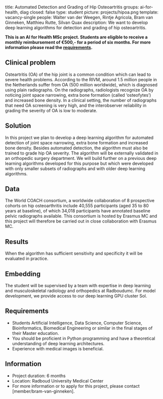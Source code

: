 title: Automated Detection and Grading of Hip Osteoartritis
groups: ai-for-health, diag
closed: false
type: student
picture: projects/hipoa.png
template: vacancy-single
people: Walter van der Weegen, Rintje Agricola, Bram van Ginneken, Matthieu Rutte, Silvan Quax
description: We want to develop deep learning algorithms for detection and grading of hip osteoartritis.

**This is an AI for Health MSc project. Students are
eligible to receive a monthly reimbursement of €500,- for
a period of six months. For more information please read the
[requirements](https://www.ai-for-health.nl/requirements/).** 

## Clinical problem
Osteartritis (OA) of the hip joint is a common condition which can lead to severe health problems. According to the RIVM, around 1.5 million people in the Netherlands suffer from OA (500 million worldwide), which is diagnosed using plain radiographs. On the radiographs, radiologists recognize OA by noticing joint space narrowing, extra bone formation (called ‘osteofytes’) and increased bone density. In a clinical setting, the number of radiographs that need OA screening is very high, and the interobserver reliability in grading the severity of OA is low to moderate.

## Solution 
In this project we plan to develop a deep learning algorithm for automated detection of joint space narrowing, extra bone formation and increased bone density. Besides automated detection, the algorithm must also be trained to grade hip OA severity. The algorithm will be externally validated in an orthopedic surgery department. We will build further on a previous deep learning algorithms developed for this purpose but which were developed with only smaller subsets of radiographs and with older deep learning algorithms.

## Data 
The World COACH consortium, a worldwide collaboration of 8 prospective cohorts on hip osteoarthritis include 40,555 participants (aged 35 to 80 years at baseline), of which 34,018 participants have annotated baseline pelvic radiographs available. This consortium is hosted by Erasmus MC and this project will therefore be carried out in close collaboration with Erasmus MC.

## Results
When the algorithm has sufficient sensitivity and specificity it will be evaluated in practice.

## Embedding 
The student will be supervised by a team with expertise in deep learning and musculoskeletal radiology and orthopedics at Radboudumc. For model development, we provide access to our deep learning GPU cluster Sol.

## Requirements 
- Students Artificial Intelligence, Data Science, Computer Science, Bioinformatics, Biomedical Engineering or similar in the final stages of their Master education. 
- You should be proficient in Python programming and have a theoretical understanding of deep learning architectures.
- Experience with medical images is beneficial.

## Information 
- Project duration: 6 months 
- Location: Radboud University Medical Center 
- For more information or to apply for this project, please contact [member/bram-van-ginneken].
